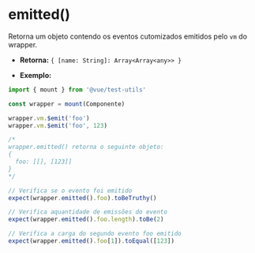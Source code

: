 # emitted()

Retorna um objeto contendo os eventos cutomizados emitidos pelo `vm` do wrapper.

- **Retorna:** `{ [name: String]: Array<Array<any>> }`

- **Exemplo:**

```js
import { mount } from '@vue/test-utils'

const wrapper = mount(Componente)

wrapper.vm.$emit('foo')
wrapper.vm.$emit('foo', 123)

/*
wrapper.emitted() retorna o seguinte objeto:
{
  foo: [[], [123]]
}
*/

// Verifica se o evento foi emitido
expect(wrapper.emitted().foo).toBeTruthy()

// Verifica aquantidade de emissões do evento
expect(wrapper.emitted().foo.length).toBe(2)

// Verifica a carga do segundo evento foo emitido
expect(wrapper.emitted().foo[1]).toEqual([123])
```
